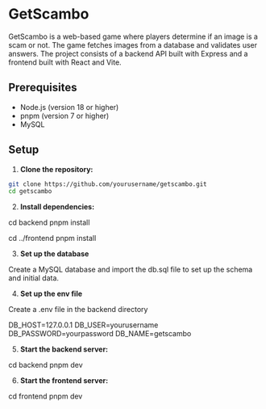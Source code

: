 # GetScambo

GetScambo is a web-based game where players determine if an image is a scam or not. The game fetches images from a database and validates user answers. The project consists of a backend API built with Express and a frontend built with React and Vite.

## Prerequisites

-   Node.js (version 18 or higher)
-   pnpm (version 7 or higher)
-   MySQL

## Setup

1. **Clone the repository:**

```sh
git clone https://github.com/yourusername/getscambo.git
cd getscambo
```

2. **Install dependencies:**

cd backend
pnpm install

cd ../frontend
pnpm install

3. **Set up the database**

Create a MySQL database and import the db.sql file to set up the schema and initial data.

4. **Set up the env file**

Create a .env file in the backend directory

DB_HOST=127.0.0.1
DB_USER=yourusername
DB_PASSWORD=yourpassword
DB_NAME=getscambo

5. **Start the backend server:**

cd backend
pnpm dev

6. **Start the frontend server:**

cd frontend
pnpm dev
